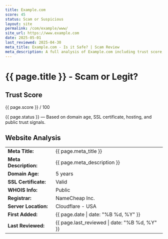 ```yaml
---
title: Example.com
score: 45
status: Scam or Suspicious
layout: site
permalink: /com/example/www/
site_url: https://www.example.com
date: 2025-05-01
last_reviewed: 2025-04-30
meta_title: Example.com - Is it Safe? | Scam Review
meta_description: A full analysis of Example.com including trust score, scam risk, SSL status, domain age, and more.
---
```


<div itemscope itemtype="https://schema.org/Review">
  <div itemprop="itemReviewed" itemscope itemtype="https://schema.org/WebSite">
    <meta itemprop="name" content="Example.com">
    <meta itemprop="url" content="{{ page.site_url }}">
    <meta itemprop="inLanguage" content="en">
    <meta itemprop="description" content="{{ page.meta_description }}">
    <meta itemprop="alternateName" content="example.com scam review">
  </div>

  <meta itemprop="datePublished" content="{{ page.date | date_to_xmlschema }}">
  <meta itemprop="dateModified" content="{{ page.last_reviewed | date_to_xmlschema }}">

  <h1>{{ page.title }} - Scam or Legit?</h1>

  <section>
    <h2>Trust Score</h2>
    <div itemprop="reviewRating" itemscope itemtype="https://schema.org/Rating">
      <meta itemprop="worstRating" content="0">
      <meta itemprop="bestRating" content="100">
      <span itemprop="ratingValue">{{ page.score }}</span> / 100
    </div>
    <p itemprop="reviewBody">{{ page.status }} — Based on domain age, SSL certificate, hosting, and public trust signals.</p>
  </section>

  <section>
    <h2>Website Analysis</h2>
    <table>
      <tr><td><strong>Meta Title:</strong></td><td>{{ page.meta_title }}</td></tr>
      <tr><td><strong>Meta Description:</strong></td><td>{{ page.meta_description }}</td></tr>
      <tr><td><strong>Domain Age:</strong></td><td>5 years</td></tr>
      <tr><td><strong>SSL Certificate:</strong></td><td>Valid</td></tr>
      <tr><td><strong>WHOIS Info:</strong></td><td>Public</td></tr>
      <tr><td><strong>Registrar:</strong></td><td>NameCheap Inc.</td></tr>
      <tr><td><strong>Server Location:</strong></td><td>Cloudflare - USA</td></tr>
      <tr><td><strong>First Added:</strong></td><td>{{ page.date | date: "%B %d, %Y" }}</td></tr>
      <tr><td><strong>Last Reviewed:</strong></td><td>{{ page.last_reviewed | date: "%B %d, %Y" }}</td></tr>
    </table>
  </section>

  <div itemprop="author" itemscope itemtype="https://schema.org/Organization">
    <meta itemprop="name" content="It Is Unique Official Scam Review Team">
  </div>
</div>